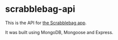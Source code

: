 # scrabblebag-api

This is the API for [the Scrabblebag app](https://github.com/jeremyrrose/scrabblebag/).

It was built using MongoDB, Mongoose and Express.
